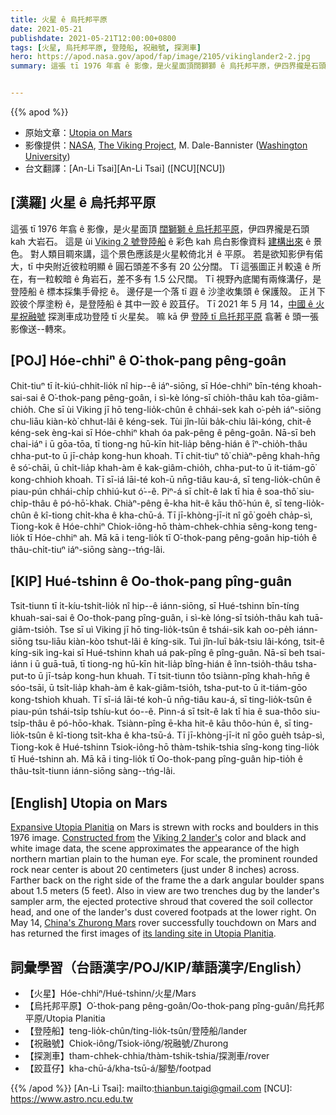 ```yaml
---
title: 火星 ê 烏托邦平原
date: 2021-05-21
publishdate: 2021-05-21T12:00:00+0800
tags: [火星, 烏托邦平原, 登陸船, 祝融號, 探測車]
hero: https://apod.nasa.gov/apod/fap/image/2105/vikinglander2-2.jpg
summary: 這張 tī 1976 年翕 ê 影像，是火星面頂闊獅獅 ê 烏托邦平原，伊四界攏是石頭 kah 大岩石。


---
```


{{% apod %}}

- 原始文章：[Utopia on Mars](https://apod.nasa.gov/apod/ap210521.html)
- 影像提供：[NASA](https://www.nasa.gov/), [The Viking Project](https://nssdc.gsfc.nasa.gov/planetary/viking.html), M. Dale-Bannister ([Washington University](https://www.wustl.edu/))
- 台文翻譯：[An-Li Tsai][An-Li Tsai] ([NCU][NCU])

## [漢羅] 火星 ê 烏托邦平原

這張 tī 1976 年翕 ê 影像，是火星面頂 [闊獅獅 ê 烏托邦平原][Expansive Utopia Planitia]，伊四界攏是石頭 kah 大岩石。
這是 ùi [Viking 2 號登陸船][Viking 2 lander's] ê 彩色 kah 烏白影像資料 [建構出來][Constructed from] ê 景色。
對人類目睭來講，這个景色應該是火星較倚北爿 ê 平原。
若是欲知影伊有偌大，tī 中央附近彼粒明顯 ê 圓石頭差不多有 20 公分闊。
Tī 這張圖正爿較遠 ê 所在，有一粒較暗 ê 角岩石，差不多有 1.5 公尺闊。
Tī 視野內底閣有兩條溝仔，是登陸船 ê 標本採集手骨挖 ê。
邊仔是一个落 tī 遐 ê 沙塗收集頭 ê 保護殼。
正爿下跤彼个厚塗粉 ê，是登陸船 ê 其中一跤 ê 跤苴仔。
Tī 2021 年 5 月 14，[中國 ê 火星祝融號][China's Zhurong Mars] 探測車成功登陸 tī 火星矣。
嘛 kā 伊 [登陸 tī 烏托邦平原][its landing site in Utopia Planitia] 翕著 ê 頭一張影像送--轉來。

## [POJ] Hóe-chhiⁿ ê O͘-thok-pang pêng-goân

Chit-tiuⁿ tī i̍t-kiú-chhit-lio̍k nî hip--ê iáⁿ-siōng, sī Hóe-chhiⁿ bīn-téng khoah-sai-sai ê O͘-thok-pang pêng-goân, i sì-kè lóng-sī chio̍h-thâu kah tōa-giâm-chio̍h.
Che sī ùi Viking jī hō teng-lio̍k-chûn ê chhái-sek kah o͘-pe̍h iáⁿ-siōng chu-liāu kiàn-kò͘ chhut-lâi ê kéng-sek.
Tùi jîn-lūi ba̍k-chiu lâi-kóng, chit-ê kéng-sek èng-kai sī Hóe-chhiⁿ khah óa pak-pêng ê pêng-goân.
Nā-sī beh chai-iáⁿ i ū gōa-tōa, tī tiong-ng hū-kīn hit-lia̍p bêng-hián ê îⁿ-chio̍h-thâu chha-put-to ū jī-cha̍p kong-hun khoah.
Tī chit-tiuⁿ tô͘ chiàⁿ-pêng khah-hn̄g ê só͘-chāi, ū chi̍t-lia̍p khah-àm ê kak-giâm-chio̍h, chha-put-to ū it-tiám-gō͘ kong-chhioh khoah.
Tī sī-iá lāi-té koh-ū nn̄g-tiâu kau-á, sī teng-lio̍k-chûn ê piau-pún chhái-chi̍p chhiú-kut ó͘--ê.
Piⁿ-á sī chi̍t-ê lak tī hia ê soa-thô͘ siu-chi̍p-thâu ê pó-hō͘-khak.
Chiàⁿ-pêng ē-kha hit-ê kāu thô͘-hún ê, sī teng-lio̍k-chûn ê kî-tiong chi̍t-kha ê kha-chū-á.
Tī jī-khòng-jī-it nî gō͘ goe̍h cha̍p-sì, Tiong-kok ê Hóe-chhiⁿ Chiok-iông-hō thàm-chhek-chhia sêng-kong teng-lio̍k tī Hóe-chhiⁿ ah.
Mā kā i teng-lio̍k tī O͘-thok-pang pêng-goân hip-tio̍h ê thâu-chi̍t-tiuⁿ iáⁿ-siōng sàng--tńg-lâi.


## [KIP] Hué-tshinn ê Oo-thok-pang pîng-guân

Tsit-tiunn tī i̍t-kíu-tshit-lio̍k nî hip--ê iánn-siōng, sī Hué-tshinn bīn-tíng khuah-sai-sai ê Oo-thok-pang pîng-guân, i sì-kè lóng-sī tsio̍h-thâu kah tuā-giâm-tsio̍h.
Tse sī uì Viking jī hō ting-lio̍k-tsûn ê tshái-sik kah oo-pe̍h iánn-siōng tsu-liāu kiàn-kòo tshut-lâi ê kíng-sik.
Tuì jîn-luī ba̍k-tsiu lâi-kóng, tsit-ê kíng-sik ìng-kai sī Hué-tshinn khah uá pak-pîng ê pîng-guân.
Nā-sī beh tsai-iánn i ū guā-tuā, tī tiong-ng hū-kīn hit-lia̍p bîng-hián ê înn-tsio̍h-thâu tsha-put-to ū jī-tsa̍p kong-hun khuah.
Tī tsit-tiunn tôo tsiànn-pîng khah-hn̄g ê sóo-tsāi, ū tsi̍t-lia̍p khah-àm ê kak-giâm-tsio̍h, tsha-put-to ū it-tiám-gōo kong-tshioh khuah.
Tī sī-iá lāi-té koh-ū nn̄g-tiâu kau-á, sī ting-lio̍k-tsûn ê piau-pún tshái-tsi̍p tshíu-kut óo--ê.
Pinn-á sī tsi̍t-ê lak tī hia ê sua-thôo siu-tsi̍p-thâu ê pó-hōo-khak.
Tsiànn-pîng ē-kha hit-ê kāu thôo-hún ê, sī ting-lio̍k-tsûn ê kî-tiong tsi̍t-kha ê kha-tsū-á.
Tī jī-khòng-jī-it nî gōo gue̍h tsa̍p-sì, Tiong-kok ê Hué-tshinn Tsiok-iông-hō thàm-tshik-tshia sîng-kong ting-lio̍k tī Hué-tshinn ah.
Mā kā i ting-lio̍k tī Oo-thok-pang pîng-guân hip-tio̍h ê thâu-tsi̍t-tiunn iánn-siōng sàng--tńg-lâi.



## [English] Utopia on Mars

[Expansive Utopia Planitia][Expansive Utopia Planitia] on Mars is strewn with rocks and boulders in this 1976 image. [Constructed from][Constructed from] the [Viking 2 lander's][Viking 2 lander's] color and black and white image data, the scene approximates the appearance of the high northern martian plain to the human eye. For scale, the prominent rounded rock near center is about 20 centimeters (just under 8 inches) across. Farther back on the right side of the frame the a dark angular boulder spans about 1.5 meters (5 feet). Also in view are two trenches dug by the lander's sampler arm, the ejected protective shroud that covered the soil collector head, and one of the lander's dust covered footpads at the lower right. On May 14, [China's Zhurong Mars][China's Zhurong Mars] rover successfully touchdown on Mars and has returned the first images of [its landing site in Utopia Planitia][its landing site in Utopia Planitia].


## 詞彙學習（台語漢字/POJ/KIP/華語漢字/English）

- 【火星】Hóe-chhiⁿ/Hué-tshinn/火星/Mars
- 【烏托邦平原】O͘-thok-pang pêng-goân/Oo-thok-pang pîng-guân/烏托邦平原/Utopia Planitia
- 【登陸船】teng-lio̍k-chûn/ting-lio̍k-tsûn/登陸船/lander
- 【祝融號】Chiok-iông/Tsiok-iông/祝融號/Zhurong
- 【探測車】tham-chhek-chhia/thàm-tshik-tshia/探測車/rover
- 【跤苴仔】kha-chū-á/kha-tsū-á/腳墊/footpad

{{% /apod %}}
[An-Li Tsai]: mailto:thianbun.taigi@gmail.com
[NCU]: https://www.astro.ncu.edu.tw

[copyright]: https://apod.nasa.gov/apod/fap/lib/about_apod.html#srapply

[Expansive Utopia Planitia]:https://en.wikipedia.org/wiki/Utopia_Planitia
[Constructed from]:https://nssdc.gsfc.nasa.gov/photo_gallery/photogallery-mars.html#surface
[Viking 2 lander's]:https://nssdc.gsfc.nasa.gov/nmc/spacecraft/display.action?id=1975-083C
[China's Zhurong Mars]:https://www.nasa.gov/press-release/nasa-statement-on-china-s-zhurong-mars-rover-photos
[its landing site in Utopia Planitia]:https://www.newscientist.com/article/2278064-chinas-zhurong-mars-rover-takes-its-first-photos-from-the-surface/
